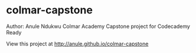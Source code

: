 # colmar-capstone
Author: Anule Ndukwu
Colmar Academy
Capstone project for Codecademy Ready

View this project at http://anule.github.io/colmar-capstone
